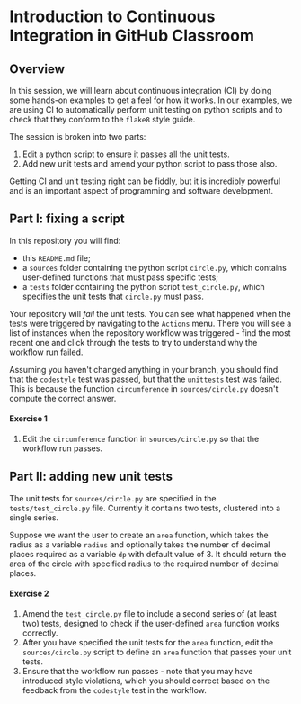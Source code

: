 # Introduction to Continuous Integration in GitHub Classroom

## Overview

In this session, we will learn about continuous integration (CI) by doing some hands-on examples to get a feel for how it works.  In our examples, we are using CI to automatically perform unit testing on python scripts and to check that they conform to the `flake8` style guide.

The session is broken into two parts:

1. Edit a python script to ensure it passes all the unit tests.
1. Add new unit tests and amend your python script to pass those also.

Getting CI and unit testing right can be fiddly, but it is incredibly powerful and is an important aspect of programming and software development.

## Part I: fixing a script

In this repository you will find:

- this `README.md` file;
- a `sources` folder containing the python script `circle.py`, which contains user-defined functions that must pass specific tests;
- a `tests` folder containing the python script `test_circle.py`, which specifies the unit tests that `circle.py` must pass.

Your repository will *fail* the unit tests.  You can see what happened when the tests were triggered by navigating to the `Actions` menu.  There you will see a list of instances when the repository workflow was triggered - find the most recent one and click through the tests to try to understand why the workflow run failed.

Assuming you haven't changed anything in your branch, you should find that the `codestyle` test was passed, but that the `unittests` test was failed.  This is because the function `circumference` in `sources/circle.py` doesn't compute the correct answer.

#### Exercise 1
1. Edit the `circumference` function in `sources/circle.py` so that the workflow run passes.

## Part II: adding new unit tests

The unit tests for `sources/circle.py` are specified in the `tests/test_circle.py` file.  Currently it contains two tests, clustered into a single series.

Suppose we want the user to create an `area` function, which takes the radius as a variable `radius` and optionally takes the number of decimal places required as a variable `dp` with default value of 3.  It should return the area of the circle with specified radius to the required number of decimal places.

#### Exercise 2
1. Amend the `test_circle.py` file to include a second series of (at least two) tests, designed to check if the user-defined `area` function works correctly.
1. After you have specified the unit tests for the `area` function, edit the `sources/circle.py` script to define an `area` function that passes your unit tests.
1. Ensure that the workflow run passes - note that you may have introduced style violations, which you should correct based on the feedback from the `codestyle` test in the workflow.
